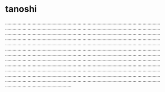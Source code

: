 # tanoshi
.....................................................................................................................................................................................................................................................................................................................................................................................................................................................................................................................................................................................................................................................................................................................................................................................................................................................................................................................................................................................................................................................................................................................................................................................................................................................................................................................................................................................................................................................................................................................................................................................................
